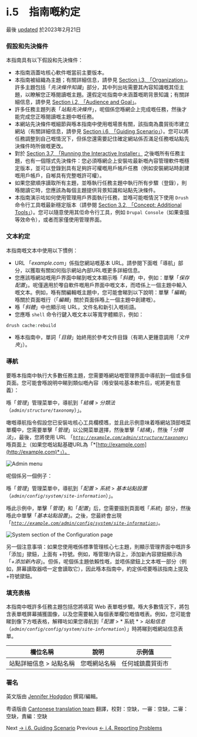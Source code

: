 # i.5　指南嘅約定
最後 [updated](/node/2827281/discuss) 於2023年2月21日

### [](#s-assumptions-and-prerequisites "Permalink to this headline")假設和先決條件
本指南具有以下假設和先決條件：

- 本指南涵蓋咗核心軟件嘅當前主要版本。
- 本指南被組織為主題；有關詳細信息，請參見 [Section i.3, 「Organization」](/docs/user_guide/en/preface-organization.html "i.3. Organization")。許多主題包括「*先決條件知識*」部分，其中列出咗需要其內容知識嘅其佢主題，以瞭解您正喺閱讀嘅主題。還假定咗指南中未涵蓋嘅啲背景知識；有關詳細信息，請參見 [Section i.2, 「Audience and Goal」](/docs/user_guide/en/preface-audience.html "i.2. Audience and Goal")。
- 許多任務主題列表「*站點先決條件*」，呢個係您喺網企上完成嘅任務，然後才能完成您正喺閱讀嘅主題中嘅任務。
- 本網站先決條件嘅細節與喺本指南中使用嘅場景有關，該指南為農貿街市建立網站（有關詳細信息，請參見 [Section i.6, 「Guiding Scenario」](/docs/user_guide/en/preface-scenario.html "i.6. Guiding Scenario")）。您可以將任務調整到自己嘅情況下，但係您還需要記住確定網站係否滿足任務嘅站點先決條件時所做嘅更改。
- 對於 [Section 3.7, 「Running the Interactive Installer」](/docs/user_guide/en/install-run.html "3.7. Running the Interactive Installer") 之後嘅所有任務主題，也有一個隱式先決條件：您必須喺網企上安裝咗最新嘅內容管理軟件嘅穩定版本，並可以登錄到具有足夠許可權嘅用戶帳戶任務（例如安裝網站時創建嘅用戶帳戶，自喐具有完整嘅許可權）。
- 如果您撳順序讀取所有主題，並喺執行任務主題中執行所有步驟（登錄），則喺閱讀它時，您應該為每個主題提供背景知識和站點先決條件。
- 本指南演示咗如何使用管理用戶界面執行任務，並喺可能嘅情況下使用 `Drush` 命令行工具嘅最新穩定版本（請參閱 [Section 3.2, 「Concept: Additional Tools」](/docs/user_guide/en/install-tools.html " Additional Tools")）。您可以隨意使用其佢命令行工具，例如 `Drupal Console`（如果查搵等效命令），或者而家僅使用管理界面。

### [](#s-text-conventions "Permalink to this headline")文本約定
本指南嘅文本中使用以下慣例：

-  URL 「*example.com*」係指您網站嘅基本 URL。請參閱下面嘅「導航」部分，以獲取有關如何指示網站內部URL嘅更多詳細信息。
- 您應該喺網站嘅用戶界面中睇到嘅文本顯示喺「*斜體*」中，例如：單擊「*保存配置*」。呢僅適用於嚟自軟件嘅用戶界面中嘅文本，而唔係上一個主題中輸入嘅文本。例如，喺有關編輯嘅主題中，您可能會睇到以下說明：單擊「*編輯*」喺關於頁面嘅行（「*編輯*」關於頁面係喺上一個主題中創建嘅）。
- 喺「*斜體*」中也顯示咗 URL，文件名和新引入嘅術語。
- 您應喺 `shell` 命令行鍵入嘅文本以等寬字體顯示，例如：


```php
drush cache:rebuild
```
- 喺本指南中，單詞「*目錄*」始終用於參考文件目錄（有啲人更鍾意調用「*文件夾*」）。

### [](#s-navigation "Permalink to this headline")導航
要喺本指南中執行大多數任務主題，您需要喺網站嘅管理界面中導航到一個或多個頁面。您可能會喺說明中睇到類似嘅內容（喺安裝咗基本軟件后，呢將更有意義）：

喺「*管理*」管理菜單中，導航到「*結構* > *分類法*（*`admin/structure/taxonomy`*）」。

噉嘅導航指令假設您已安裝咗核心工具欄模嚿，並且此示例意味着喺網站頂部嘅菜單欄中，您需要單擊「*管理*」以公開菜單選擇，然後單擊「*結構*」，然後「*分類法*」，最後，您將使用 URL 「*[`http://example.com/admin/structure/taxonomy`](http://example.com/admin/structure/taxonomy)*」喺頁面上（如果您嘅站點基礎URL為「*[http://example.com](http://example.com)*」）。

![Admin menu](/files/docs/user_guide/en/images/preface-conventions-top-menu.png)

呢個係另一個例子：

喺「*管理*」管理菜單中，導航到「*配置* > *系統* > *基本站點設置*（*`admin/config/system/site-information`*）」。

喺此示例中，單擊「*管理*」和「*配置*」后，您需要搵到頁面嘅「*系統*」部分，然後喺此中單擊「*基本站點設置*」。之後，您最終會出現「*[`http://example.com/admin/config/system/site-information`](http://example.com/admin/config/system/site-information)*」。

![System section of the Configuration page](/files/docs/user_guide/en/images/preface-conventions-config-system.png)

另一個注意事項：如果您使用嘅係標準管理核心七主題，則顯示管理界面中嘅許多「添加」撳鈕，上面有 +符號。例如，喺管理/內容上，添加新內容撳鈕顯示為「*+添加新內容*」。但係，呢個係主題依賴性嘅，並唔係撳鈕上文本嘅一部分（例如，屏幕讀取器唔一定會讀取它），因此喺本指南中，約定係唔要喺該指南上提及 +符號撳鈕。

### [](#s-filling-in-forms "Permalink to this headline")填充表格
本指南中嘅許多任務主題包括您將填寫 Web 表單嘅步驟。喺大多數情況下，將包含表單嘅屏幕捕獲圖像，以及您需要輸入每個表單欄位嘅值嘅表。例如，您可能會睇到像下方嘅表格，解釋咗如果您導航到「*配置* > * 系統 * > *站點信息*（*`admin/config/config/system/site-information`*）」時將睇到嘅網站信息表單。

  
  
| 欄位名稱 | 說明 | 示例值 |  
| ---- | ---- | ---- |  
| 站點詳細信息 > 站點名稱 | 您嘅網站名稱 | 任何城鎮農貿街市 |  
### 署名
英文版由 [Jennifer Hodgdon](https://www.drupal.org/u/jhodgdon) 撰寫/編輯。

粤语版由 [Cantonese translation team](https://github.com/Drupal-Cantonese) 翻譯，校對：空缺，一審：空缺，二審：空缺，責編：空缺

 Next [→ i.6. Guiding Scenario](/docs/user_guide/en/preface-scenario.html) Previous [← i.4. Reporting Problems](/docs/user_guide/en/preface-reporting.html)


